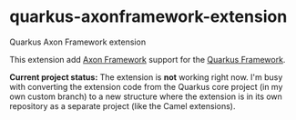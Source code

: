 # quarkus-axonframework-extension
Quarkus Axon Framework extension

This extension add [Axon Framework](https://axoniq.io) support for the [Quarkus Framework](https://quarkus.io/). 

**Current project status:**
The extension is **not** working right now. I'm busy with converting the extension code from the Quarkus core project (in my own custom branch) to a new structure where the extension is in its own repository as a separate project (like the Camel extensions).
